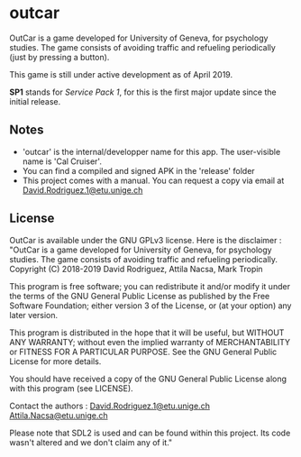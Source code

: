 # outcar

OutCar is a game developed for University of Geneva, for psychology studies. The game consists of avoiding traffic and refueling periodically (just by pressing a button).

This game is still under active development as of April 2019.

**SP1** stands for *Service Pack 1*, for this is the first major update since the initial
release.


## Notes

* 'outcar' is the internal/developper name for this app. The user-visible name is 'Cal 
Cruiser'.
* You can find a compiled and signed APK in the 'release' folder
* This project comes with a manual. You can request a copy via email at David.Rodriguez.1@etu.unige.ch

## License

OutCar is available under the GNU GPLv3 license. Here is the disclaimer :
"OutCar is a game developed for University of Geneva, for psychology studies. 
The game consists of avoiding traffic and refueling periodically.
Copyright (C) 2018-2019 David Rodriguez, Attila Nacsa, Mark Tropin

This program is free software; you can redistribute it and/or modify
it under the terms of the GNU General Public License as published by
the Free Software Foundation; either version 3 of the License, or
(at your option) any later version.

This program is distributed in the hope that it will be useful,
but WITHOUT ANY WARRANTY; without even the implied warranty of
MERCHANTABILITY or FITNESS FOR A PARTICULAR PURPOSE.  See the
GNU General Public License for more details.

You should have received a copy of the GNU General Public License
along with this program (see LICENSE).

Contact the authors : David.Rodriguez.1@etu.unige.ch
                      Attila.Nacsa@etu.unige.ch

Please note that SDL2 is used and can be found within this project. Its
code wasn't altered and we don't claim any of it."

